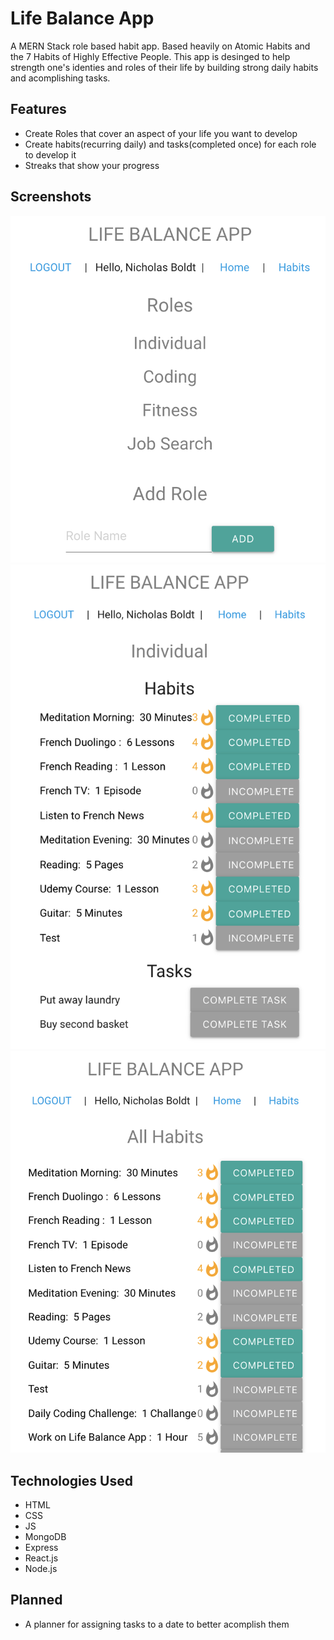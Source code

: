 # Life Balance App

A MERN Stack role based habit app. Based heavily on Atomic Habits and the 7 Habits of Highly Effective People. This app is desinged to help strength one's identies and roles of their life by building strong daily habits and acomplishing tasks.

## Features
- Create Roles that cover an aspect of your life you want to develop
- Create habits(recurring daily) and tasks(completed once) for each role to develop it
- Streaks that show your progress

## Screenshots
![ScreenShot](https://raw.githubusercontent.com/NicholasBoldt/Life-Balance-App/main/assets/screenshots/Roles.png)
![ScreenShot](https://raw.githubusercontent.com/NicholasBoldt/Life-Balance-App/main/assets/screenshots/Role.png)
![ScreenShot](https://raw.githubusercontent.com/NicholasBoldt/Life-Balance-App/main/assets/screenshots/Habits.png)

## Technologies Used
- HTML
- CSS
- JS
- MongoDB
- Express
- React.js
- Node.js

## Planned
- A planner for assigning tasks to a date to better acomplish them
